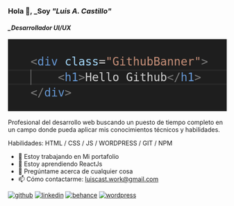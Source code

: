 ### Hola 👋, _Soy *"Luis A. Castillo"*
#### *_Desarrollador UI/UX*
![*_Web Developer & UI/UX Designer.*](banner.png)

Profesional del desarrollo web buscando un puesto de tiempo completo en un campo donde pueda aplicar mis conocimientos técnicos y habilidades.

Habilidades: HTML / CSS / JS /  WORDPRESS / GIT / NPM

- 🔭 Estoy trabajando en Mi portafolio 
- 🌱 Estoy aprendiendo ReactJs 
- 💬 Pregúntame acerca de cualquier cosa 
- 📫 Cómo contactarme: luiscast.work@gmail.com 


[<img src='https://cdn.jsdelivr.net/npm/simple-icons@3.0.1/icons/github.svg' alt='github' height='40'>](https://github.com/lucastwork)  [<img src='https://cdn.jsdelivr.net/npm/simple-icons@3.0.1/icons/linkedin.svg' alt='linkedin' height='40'>](https://www.linkedin.com/in/lucastwork/)  [<img src='https://cdn.jsdelivr.net/npm/simple-icons@3.0.1/icons/behance.svg' alt='behance' height='40'>](https://www.behance.net/lucastwork)  [<img src='https://cdn.jsdelivr.net/npm/simple-icons@3.0.1/icons/wordpress.svg' alt='wordpress' height='40'>](https://lpointlibre.wordpress.com/)  

